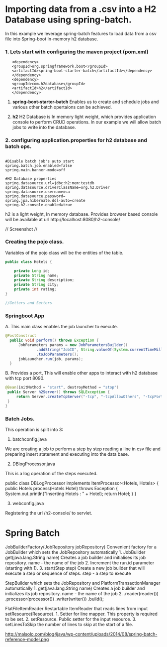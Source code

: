 # Importing data from a .csv into a H2 Database using spring-batch.

 In this example we leverage spring-batch features to load data from a csv file into Spring-boot In-memory h2 database.


 ### 1. Lets start with configuring the maven project (pom.xml)  


 ```
    <dependency>
	<groupId>org.springframework.boot</groupId>
	<artifactId>spring-boot-starter-batch</artifactId></dependency>
    </dependency>
    <dependency>
	<groupId>com.h2database</groupId>
	<artifactId>h2</artifactId>
    </dependency>
```

1. **spring-boot-starter-batch** Enables us to create and schedule jobs and various other batch opertaions can be achieved.

2. **h2** H2 Database is In memory light weight, which provides application console to perform CRUD operations. In our example we will allow batch jobs to write into the database.

### 2. configuring application.properties for h2 database and batch ops.


```application.properties

#Disable batch job's auto start
spring.batch.job.enabled=false
spring.main.banner-mode=off

#H2 Database properties
spring.datasource.url=jdbc:h2:mem:testdb
spring.datasource.driverClassName=org.h2.Driver
spring.datasource.username=sa
spring.datasource.password=
spring.jpa.hibernate.ddl-auto=create
spring.h2.console.enabled=true

```

h2 is a light weight, In memory database. Provides browser based console will be available at url http://localhost:8080/h2-console/

// Screenshot //

### Creating the pojo class.

Variables of the pojo class will be the entities of the table.

```java
public class Hotels {

	private Long id;
	private String name;
	private String description;
	private String city;
	private int rating;
}

//Getters and Setters
```

### Springboot App

  A. This main class enables the job launcher to execute.

  ```java
  @PostConstruct
    public void perform() throws Exception {
        JobParameters params = new JobParametersBuilder()
                .addString("JobID", String.valueOf(System.currentTimeMillis()))
                .toJobParameters();
        jobLauncher.run(job, params);
    }
  ```

  B. Provides a port, This will enable other apps to interact with h2 database with tcp port 8090.

  ```java
  @Bean(initMethod = "start", destroyMethod = "stop")
   public Server h2Server() throws SQLException {
       return Server.createTcpServer("-tcp", "-tcpAllowOthers", "-tcpPort", "8090");
   }
}

  ```


### Batch Jobs.

This operation is spilt into 3:

1. batchconfig.java

  We are creating a job to perform a step by step reading a line in csv file and preparing insert statement and executing into the data base.

2. DBlogProcessor.java

  This is a log operation of the steps executed.

  public class DBLogProcessor implements ItemProcessor<Hotels, Hotels>
  {
    public Hotels process(Hotels Hotel) throws Exception
    {
        System.out.println("Inserting Hotels : " + Hotel);
        return Hotel;
    }
  }


3. webconfig.java

  Registering the url /h2-console/ to servlet.

# Spring Batch

 JobBuilderFactory(JobRepository jobRepository)  Convenient factory for a JobBuilder which sets the JobRepository automatically
	1.  JobBuilder get(java.lang.String name) Creates a job builder and initialises its job repository. name - the name of the job
	2.  Increment the run.id parameter (starting with 1).
	3.  start(Step step) Create a new job builder that will execute a step or sequence of steps. step - a step to execute

  StepBuilder which sets the JobRepository and PlatformTransactionManager automatically
	1. get(java.lang.String name) Creates a job builder and initializes its job repository. name - the name of the job
	2. .reader(reader())
           .processor(processor())
           .writer(writer())
           .build();


 FlatFileItemReader<T> Restartable ItemReader that reads lines from input setResource(Resource).
	1. Setter for line mapper. This property is required to be set.
	2. setResource. Public setter for the input resource.
	3. setLinesToSkip the number of lines to skip at the start of a file.



http://malsolo.com/blog4java/wp-content/uploads/2014/08/spring-batch-reference-model.png
